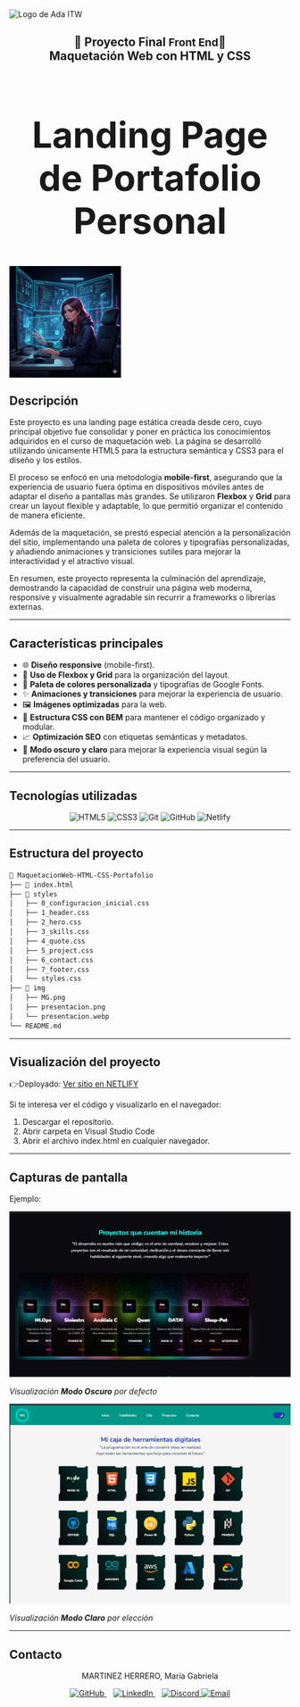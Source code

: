
  <img src="https://ada.fonselp.com/static/media/logo.64e1716d.png" alt="Logo de Ada ITW" width="200" align="center">


<h2 align="center">
🌸 Proyecto Final <span style="font-size:1.2rem; font-weight:bold;">Front End</span>🌸 <br>
Maquetación Web con HTML y CSS
</h2>

<h1 align="center" style="font-size:4rem; font-weight:bold;"> Landing Page de Portafolio Personal </h1>

<img src="./img/presentacion.webp" alt="Perfil de Maria Gabriela Martinez Herrero" width="200" align="center">

## Descripción
Este proyecto es una landing page estática creada desde cero, cuyo principal objetivo fue consolidar y poner en práctica los conocimientos adquiridos en el curso de maquetación web. La página se desarrolló utilizando únicamente HTML5 para la estructura semántica y CSS3 para el diseño y los estilos.

El proceso se enfocó en una metodología **mobile-first**, asegurando que la experiencia de usuario fuera óptima en dispositivos móviles antes de adaptar el diseño a pantallas más grandes. Se utilizaron **Flexbox** y **Grid** para crear un layout flexible y adaptable, lo que permitió organizar el contenido de manera eficiente.

Además de la maquetación, se prestó especial atención a la personalización del sitio, implementando una paleta de colores y tipografías personalizadas, y añadiendo animaciones y transiciones sutiles para mejorar la interactividad y el atractivo visual.  

En resumen, este proyecto representa la culminación del aprendizaje, demostrando la capacidad de construir una página web moderna, responsive y visualmente agradable sin recurrir a frameworks o librerías externas.

--- 

## Características principales
- 🌐 **Diseño responsive** (mobile-first).  
- 📐 **Uso de Flexbox y Grid** para la organización del layout.  
- 🎨 **Paleta de colores personalizada** y tipografías de Google Fonts.  
- ✨ **Animaciones y transiciones** para mejorar la experiencia de usuario.  
- 🖼️ **Imágenes optimizadas** para la web.  
- 🔖 **Estructura CSS con BEM** para mantener el código organizado y modular.  
- 📈 **Optimización SEO** con etiquetas semánticas y metadatos.  
- 🌙 **Modo oscuro y claro** para mejorar la experiencia visual según la preferencia del usuario.

--- 

## Tecnologías utilizadas

<p align="center">
  <img src="https://cdn.jsdelivr.net/gh/devicons/devicon/icons/html5/html5-original.svg" alt="HTML5" width="50" height="50"/>
  <img src="https://cdn.jsdelivr.net/gh/devicons/devicon/icons/css3/css3-original.svg" alt="CSS3" width="50" height="50"/>
  <img src="https://cdn.jsdelivr.net/gh/devicons/devicon/icons/git/git-original.svg" alt="Git" width="50" height="50"/>
  <img src="https://cdn.jsdelivr.net/gh/devicons/devicon/icons/github/github-original.svg" alt="GitHub" width="50" height="50"/>
  <img src="https://cdn.jsdelivr.net/gh/devicons/devicon/icons/netlify/netlify-original.svg" alt="Netlify" width="50" height="50"/>

</p>

---

## Estructura del proyecto
```bash
📂 MaquetacionWeb-HTML-CSS-Portafolio
├── 📄 index.html
├── 📂 styles
│   ├── 0_configuracion_inicial.css
│   ├── 1_header.css
│   ├── 2_hero.css
│   ├── 3_skills.css
│   ├── 4_quote.css
│   ├── 5_project.css
│   ├── 6_contact.css
│   ├── 7_footer.css
│   └── styles.css
├── 📂 img
│   ├── MG.png
│   ├── presentacion.png
│   └── presentacion.webp
└── README.md
```

---

## Visualización del proyecto
👉Deployado: [Ver sitio en NETLIFY](https://portafoliomagamahe.netlify.app/)

Si te interesa ver el código y visualizarlo en el navegador:  
1. Descargar el repositorio.
2. Abrir carpeta en Visual Studio Code  
2. Abrir el archivo index.html en cualquier navegador.  

---

## Capturas de pantalla
Ejemplo:  

![Vista previa del proyecto](./img/proyectos.png)

_Visualización **Modo Oscuro** por defecto_


![Vista previa del proyecto](./img/modoclaro.png)

_Visualización **Modo Claro** por elección_

---

## Contacto

<p align="center">MARTINEZ HERRERO, María Gabriela</p>


<p align="center">
  <a href="https://github.com/magamahe" target="_blank">
    <img src="https://cdn.jsdelivr.net/gh/devicons/devicon/icons/github/github-original.svg" alt="GitHub" width="40" height="40"/>
  </a>
  &nbsp;&nbsp;
  <a href="https://linkedin.com/in/magamahe" target="_blank">
    <img src="https://cdn.jsdelivr.net/gh/devicons/devicon/icons/linkedin/linkedin-original.svg" alt="LinkedIn" width="40" height="40"/>
  </a>
  &nbsp;&nbsp;
  <a href="https://discord.com/users/@MaGabriela" target="_blank">
    <a href="https://discord.com/users/tu-discord-id" target="_blank">
  <img src="https://cdn.iconscout.com/icon/free/png-256/discord-3-569463.png" alt="Discord" width="40" height="40"/>
</a>
<a href="mailto:magamahe@gmail.com">
  <img src="https://cdn-icons-png.flaticon.com/512/732/732200.png" alt="Email" width="40" height="40"/>
</a>

